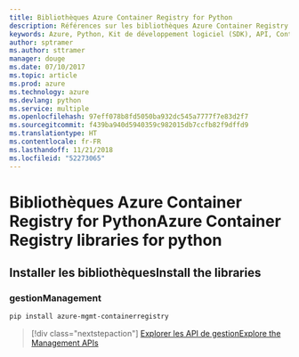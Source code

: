 ```yaml
---
title: Bibliothèques Azure Container Registry for Python
description: Références sur les bibliothèques Azure Container Registry for Python
keywords: Azure, Python, Kit de développement logiciel (SDK), API, Container Registry
author: sptramer
ms.author: sttramer
manager: douge
ms.date: 07/10/2017
ms.topic: article
ms.prod: azure
ms.technology: azure
ms.devlang: python
ms.service: multiple
ms.openlocfilehash: 97eff078b8fd5050ba932dc545a7777f7e83d2f7
ms.sourcegitcommit: f439ba940d5940359c982015db7ccfb82f9dffd9
ms.translationtype: HT
ms.contentlocale: fr-FR
ms.lasthandoff: 11/21/2018
ms.locfileid: "52273065"
---
```

# <a name="azure-container-registry-libraries-for-python"></a><span data-ttu-id="40ad7-104">Bibliothèques Azure Container Registry for Python</span><span class="sxs-lookup"><span data-stu-id="40ad7-104">Azure Container Registry libraries for python</span></span>

## <a name="install-the-libraries"></a><span data-ttu-id="40ad7-105">Installer les bibliothèques</span><span class="sxs-lookup"><span data-stu-id="40ad7-105">Install the libraries</span></span>


### <a name="management"></a><span data-ttu-id="40ad7-106">gestion</span><span class="sxs-lookup"><span data-stu-id="40ad7-106">Management</span></span>

```bash
pip install azure-mgmt-containerregistry
```
> [!div class="nextstepaction"]
> [<span data-ttu-id="40ad7-107">Explorer les API de gestion</span><span class="sxs-lookup"><span data-stu-id="40ad7-107">Explore the Management APIs</span></span>](/python/api/overview/azure/containerregistry/management)